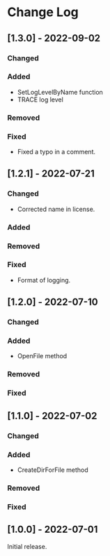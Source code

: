 # Change Log

## [1.3.0] - 2022-09-02

### Changed

### Added
- SetLogLevelByName function
- TRACE log level

### Removed

### Fixed
- Fixed a typo in a comment.

## [1.2.1] - 2022-07-21

### Changed
- Corrected name in license.

### Added

### Removed

### Fixed
- Format of logging.

## [1.2.0] - 2022-07-10

### Changed

### Added
- OpenFile method

### Removed

### Fixed

## [1.1.0] - 2022-07-02

### Changed

### Added
- CreateDirForFile method

### Removed

### Fixed

## [1.0.0] - 2022-07-01

Initial release.
